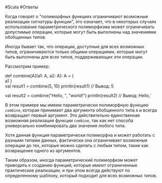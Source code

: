 
#Scala 
#Ответы 

Когда говорят о "полиморфных функциях ограничивают возможные реализации сигнатуры функции", это означает, что в некоторых случаях использование параметрического полиморфизма может ограничивать допустимые операции, которые могут быть выполнены над значениями обобщенных типов.

Иногда бывает так, что операции, доступные для всех возможных типов, ограничиваются только общими операциями, которые могут быть выполнены для всех типов, поддерживающих эти операции.

Рассмотрим пример:


def combine[A](a1: A, a2: A): A = {    
a1
}  
val result1 = combine(5, 10)
println(result1) // Вывод: 5

val result2 = combine("Hello, ", "world!") println(result2) // Вывод: Hello,`

В этом примере мы имеем параметрически полиморфную функцию `combine`, которая принимает два аргумента обобщенного типа `A` и всегда возвращает первый аргумент. Это действительно единственная возможная реализация функции `combine`, так как нет способа универсально комбинировать два значения любого типа.

Хотя данная функция параметрически полиморфна и может работать с разными типами данных, фактически она ограничивает возможные операции до тех, которые можно сделать с любым типом, такие как возвращение одного из аргументов.

Таким образом, иногда параметрический полиморфизм может приводить к созданию функций, которые имеют ограниченные практические реализации, и при этом всегда действуют по определенному шаблону, который подходит для всех возможных типов.